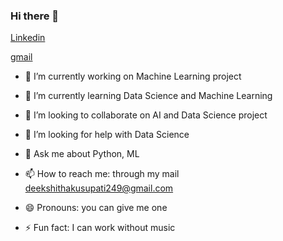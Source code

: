 ### Hi there 👋


[Linkedin](linkedin.com/in/deekshitha-kusupati-0a87a11a5)

[gmail](deekshithakusupati249@gmail.com)

- 🔭 I’m currently working on Machine Learning project

- 🌱 I’m currently learning Data Science and Machine Learning

- 👯 I’m looking to collaborate on AI and Data Science project

- 🤔 I’m looking for help with Data Science

- 💬 Ask me about Python, ML

- 📫 How to reach me: through my mail deekshithakusupati249@gmail.com
 
- 😄 Pronouns: you can give me one

- ⚡ Fun fact: I can work without music



<!--
**DeekshithaKusupati/DeekshithaKusupati** is a ✨ _special_ ✨ repository because its `README.md` (this file) appears on your GitHub profile.

Here are some ideas to get you started:

- 🔭 I’m currently working on ...
- 🌱 I’m currently learning ...
- 👯 I’m looking to collaborate on ...
- 🤔 I’m looking for help with ...
- 💬 Ask me about ...
- 📫 How to reach me: 
- 😄 Pronouns: 
- ⚡ Fun fact:
-->
